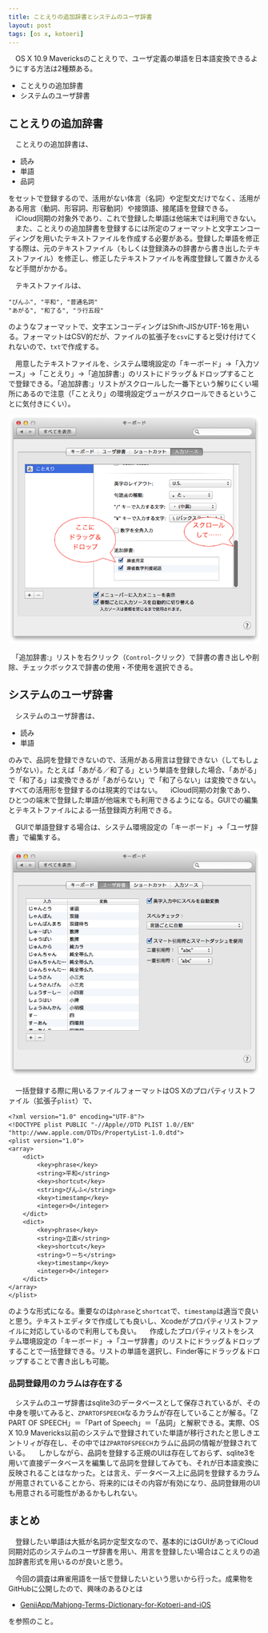 ```yaml
---
title: ことえりの追加辞書とシステムのユーザ辞書
layout: post
tags: [os x, kotoeri]
---
```

　OS X 10.9 Mavericksのことえりで、ユーザ定義の単語を日本語変換できるようにする方法は2種類ある。

- ことえりの追加辞書
- システムのユーザ辞書

## ことえりの追加辞書

　ことえりの追加辞書は、

- 読み
- 単語
- 品詞

をセットで登録するので、活用がない体言（名詞）や定型文だけでなく、活用がある用言（動詞、形容詞、形容動詞）や接頭語、接尾語を登録できる。
　iCloud同期の対象外であり、これで登録した単語は他端末では利用できない。
　また、ことえりの追加辞書を登録するには所定のフォーマットと文字エンコーディングを用いたテキストファイルを作成する必要がある。登録した単語を修正する際は、元のテキストファイル（もしくは登録済みの辞書から書き出したテキストファイル）を修正し、修正したテキストファイルを再度登録して置きかえるなど手間がかかる。

　テキストファイルは、

```
"ぴんふ", "平和", "普通名詞"
"あがる", "和了る", "ラ行五段"
```

のようなフォーマットで、文字エンコーディングはShift-JISかUTF-16を用いる。フォーマットはCSV的だが、ファイルの拡張子を`csv`にすると受け付けてくれないので、`txt`で作成する。

　用意したテキストファイルを、システム環境設定の「キーボード」→「入力ソース」→「ことえり」→「追加辞書:」のリストにドラッグ＆ドロップすることで登録できる。「追加辞書:」リストがスクロールした一番下という解りにくい場所にあるので注意（「ことえり」の環境設定ヴューがスクロールできるということに気付きにくい）。

![](/blog/img/20140727/specialty_dictionary.png)

　「追加辞書:」リストを右クリック（`Control`-クリック）で辞書の書き出しや削除、チェックボックスで辞書の使用・不使用を選択できる。


## システムのユーザ辞書

　システムのユーザ辞書は、

- 読み
- 単語

のみで、品詞を登録できないので、活用がある用言は登録できない（してもしょうがない）。たとえば「あがる／和了る」という単語を登録した場合、「あがる」で「和了る」は変換できるが「あがらない」で「和了らない」は変換できない。すべての活用形を登録するのは現実的ではない。
　iCloud同期の対象であり、ひとつの端末で登録した単語が他端末でも利用できるようになる。GUIでの編集とテキストファイルによる一括登録両方利用できる。

　GUIで単語登録する場合は、システム環境設定の「キーボード」→「ユーザ辞書」で編集する。

![](/blog/img/20140727/user_dictionary.png)

　一括登録する際に用いるファイルフォーマットはOS Xのプロパティリストファイル（拡張子`plist`）で、

```
<?xml version="1.0" encoding="UTF-8"?>
<!DOCTYPE plist PUBLIC "-//Apple//DTD PLIST 1.0//EN" "http://www.apple.com/DTDs/PropertyList-1.0.dtd">
<plist version="1.0">
<array>
	<dict>
		<key>phrase</key>
		<string>平和</string>
		<key>shortcut</key>
		<string>ぴんふ</string>
		<key>timestamp</key>
		<integer>0</integer>
	</dict>
	<dict>
		<key>phrase</key>
		<string>立直</string>
		<key>shortcut</key>
		<string>りーち</string>
		<key>timestamp</key>
		<integer>0</integer>
	</dict>
</array>
</plist>
```

のような形式になる。重要なのは`phrase`と`shortcat`で、`timestamp`は適当で良いと思う。テキストエディタで作成しても良いし、Xcodeがプロパティリストファイルに対応しているので利用しても良い。
　作成したプロパティリストをシステム環境設定の「キーボード」→「ユーザ辞書」のリストにドラッグ＆ドロップすることで一括登録できる。リストの単語を選択し、Finder等にドラッグ＆ドロップすることで書き出しも可能。

### 品詞登録用のカラムは存在する

　システムのユーザ辞書はsqlite3のデータベースとして保存されているが、その中身を覗いてみると、`ZPARTOFSPEECH`なるカラムが存在していることが解る。「Z PART OF SPEECH」＝「Part of Speech」＝「品詞」と解釈できる。実際、OS X 10.9 Mavericks以前のシステムで登録されていた単語が移行されたと思しきエントリィが存在し、その中では`ZPARTOFSPEECH`カラムに品詞の情報が登録されている。
　しかしながら、品詞を登録する正規のUIは存在しておらず、sqlite3を用いて直接データベースを編集して品詞を登録してみても、それが日本語変換に反映されることはなかった。とは言え、データベース上に品詞を登録するカラムが用意されていることから、将来的にはその内容が有効になり、品詞登録用のUIも用意される可能性があるかもしれない。


## まとめ

　登録したい単語は大抵が名詞か定型文なので、基本的にはGUIがあってiCloud同期対応のシステムのユーザ辞書を用い、用言を登録したい場合はことえりの追加辞書形式を用いるのが良いと思う。

　今回の調査は麻雀用語を一括で登録したいという思いから行った。成果物をGitHubに公開したので、興味のあるひとは

- [GenjiApp/Mahjong-Terms-Dictionary-for-Kotoeri-and-iOS](https://github.com/GenjiApp/Mahjong-Terms-Dictionary-for-Kotoeri-and-iOS)

を参照のこと。


